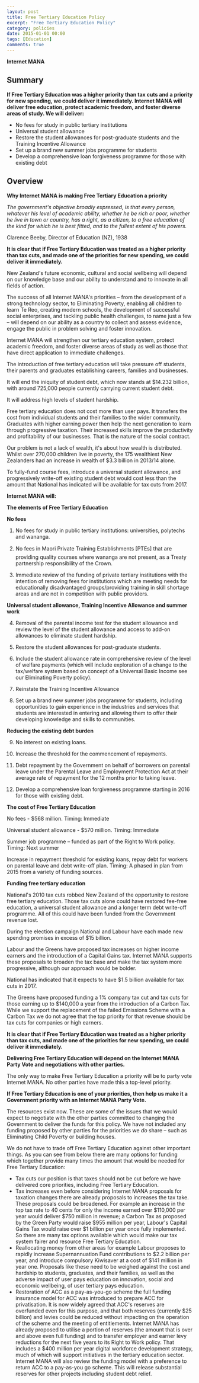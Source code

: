 ```yaml
---
layout: post
title: Free Tertiary Education Policy
excerpt: "Free Tertiary Education Policy"
category: policies
date: 2015-01-01 00:00
tags: [Education]
comments: true
---
```


**Internet MANA**

## Summary

**If Free Tertiary Education was a higher priority than tax cuts and a priority for new spending, we could deliver it immediately. Internet MANA will deliver free education, protect academic freedom, and foster diverse areas of study. We will deliver:**

- No fees for study in public tertiary institutions
- Universal student allowance
- Restore the student allowances for post-graduate students and the Training Incentive Allowance
- Set up a brand new summer jobs programme for students
- Develop a comprehensive loan forgiveness programme for those with existing debt

## Overview

**Why Internet MANA is making Free Tertiary Education a priority**

_The government's objective broadly expressed, is that every person, whatever his level of academic ability, whether he be rich or poor, whether he live in town or country, has a right, as a citizen, to a free education of the kind for which he is best fitted, and to the fullest extent of his powers._

Clarence Beeby, Director of Education (NZ), 1938

**It is clear that if Free Tertiary Education was treated as a higher priority than tax cuts, and made one of the priorities for new spending, we could deliver it immediately.**

New Zealand's future economic, cultural and social wellbeing will depend on our knowledge base and our ability to understand and to innovate in all fields of action.

The success of all Internet MANA's priorities – from the development of a strong technology sector, to Eliminating Poverty, enabling all children to learn Te Reo, creating modern schools, the development of successful social enterprises, and tackling public health challenges, to name just a few – will depend on our ability as a country to collect and assess evidence, engage the public in problem solving and foster innovation.

Internet MANA will strengthen our tertiary education system, protect academic freedom, and foster diverse areas of study as well as those that have direct application to immediate challenges.

The introduction of free tertiary education will take pressure off students, their parents and graduates establishing careers, families and businesses.

It will end the iniquity of student debt, which now stands at $14.232 billion, with around 725,000 people currently carrying current student debt.

It will address high levels of student hardship.

Free tertiary education does not cost more than user pays. It transfers the cost from individual students and their families to the wider community. Graduates with higher earning power then help the next generation to learn through progressive taxation. Their increased skills improve the productivity and profitability of our businesses.  That is the nature of the social contract.

Our problem is not a lack of wealth, it's about how wealth is distributed. Whilst over 270,000 children live in poverty, the 175 wealthiest New Zealanders had an increase in wealth of $3.3 billion in 2013/14 alone.

To fully-fund course fees, introduce a universal student allowance, and progressively write-off existing student debt would cost less than the amount that National has indicated will be available for tax cuts from 2017.

**Internet MANA will:**

**The elements of Free Tertiary Education**

**No fees**

1. No fees for study in public tertiary institutions: universities, polytechs and wananga.

2. No fees in Maori Private Training Establishments [PTEs] that are providing quality courses where wananga are not present, as a Treaty partnership responsibility of the Crown. 

3. Immediate review of the funding of private tertiary institutions with the intention of removing fees for institutions which are meeting needs for educationally disadvantaged groups/providing training in skill shortage areas and are not in competition with public providers.

**Universal student allowance, Training Incentive Allowance and summer work**

4. Removal of the parental income test for the student allowance and review the level of the student allowance and access to add-on allowances to eliminate student hardship.

5. Restore the student allowances for post-graduate students.

6. Include the student allowance rate in comprehensive review of the level of welfare payments (which will include exploration of a change to the tax/welfare system based on concept of a Universal Basic Income see our Eliminating Poverty policy).

7. Reinstate the Training Incentive Allowance

8. Set up a brand new summer jobs programme for students, including opportunities to gain experience in the industries and services that students are interested in entering and allowing them to offer their developing knowledge and skills to communities.

**Reducing the existing debt burden**

9. No interest on existing loans.

10. Increase the threshold for the commencement of repayments.

11. Debt repayment by the Government on behalf of borrowers on parental leave under the Parental Leave and Employment Protection Act at their average rate of repayment for the 12 months prior to taking leave.

12. Develop a comprehensive loan forgiveness programme starting in 2016 for those with existing debt. 

**The cost of Free Tertiary Education**

No fees - $568 million. Timing: Immediate

Universal student allowance - $570 million. Timing: Immediate

Summer job programme – funded as part of the Right to Work policy. Timing: Next summer

Increase in repayment threshold for existing loans, repay debt for workers on parental leave and debt write-off plan. Timing: A phased in plan from 2015 from a variety of funding sources.

**Funding free tertiary education**

National's 2010 tax cuts robbed New Zealand of the opportunity to restore free tertiary education. Those tax cuts alone could have restored fee-free education, a universal student allowance and a longer term debt write-off programme. All of this could have been funded from the Government revenue lost.

During the election campaign National and Labour have each made new spending promises in excess of $15 billion.

Labour and the Greens have proposed tax increases on higher income earners and the introduction of a Capital Gains tax. Internet MANA supports these proposals to broaden the tax base and make the tax system more progressive, although our approach would be bolder.

National has indicated that it expects to have $1.5 billion available for tax cuts in 2017.

The Greens have proposed funding a 1% company tax cut and tax cuts for those earning up to $140,000 a year from the introduction of a Carbon Tax. While we support the replacement of the failed Emissions Scheme with a Carbon Tax we do not agree that the top priority for that revenue should be tax cuts for companies or high earners.

**It is clear that if Free Tertiary Education was treated as a higher priority than tax cuts, and made one of the priorities for new spending, we could deliver it immediately.**

**Delivering Free Tertiary Education will depend on the Internet MANA Party Vote and negotiations with other parties.**

The only way to make Free Tertiary Education a priority will be to party vote Internet MANA. No other parties have made this a top-level priority.

**If Free Tertiary Education is one of your priorities, then help us make it a Government priority with an Internet MANA Party Vote.**

The resources exist now. These are some of the issues that we would expect to negotiate with the other parties committed to changing the Government to deliver the funds for this policy. We have not included any funding proposed by other parties for the priorities we _do_ share – such as Eliminating Child Poverty or building houses.

We do not have to trade off Free Tertiary Education against other important things. As you can see from below there are many options for funding which together provide many times the amount that would be needed for Free Tertiary Education:

- Tax cuts our position is that taxes should not be cut before we have delivered core priorities, including Free Tertiary Education.
- Tax increases even before considering Internet MANA proposals for taxation changes there are already proposals to increases the tax take. These proposals could be broadened. For example an increase in the top tax rate to 40 cents for only the income earned over $110,000 per year would deliver $750 million in revenue; a Carbon Tax as proposed by the Green Party would raise $955 million per year, Labour's Capital Gains Tax would raise over $1 billion per year once fully implemented. So there are many tax options available which would make our tax system fairer and resource Free Tertiary Education.
- Reallocating money from other areas for example Labour proposes to rapidly increase Supernannuation Fund contributions to $2.2 billion per year, and introduce compulsory Kiwisaver at a cost of $141 million in year one. Proposals like these need to be weighed against the cost and hardship to students, graduates, and their families, as well as the adverse impact of user pays education on innovation, social and economic wellbeing, of user tertiary pays education.
- Restoration of ACC as a pay-as-you-go scheme the full funding insurance model for ACC was introduced to prepare ACC for privatisation. It is now widely agreed that ACC's reserves are overfunded even for this purpose, and that both reserves (currently $25 billion) and levies could be reduced without impacting on the operation of the scheme and the meeting of entitlements. Internet MANA has already proposed to utilise a portion of reserves (the amount that is over and above even full funding) and to transfer employer and earner levy reductions for the next five years to its Right to Work policy. That includes a $400 million per year digital workforce development strategy, much of which will support initiatives in the tertiary education sector. Internet MANA will also review the funding model with a preference to return ACC to a pay-as-you go scheme. This will release substantial reserves for other projects including student debt relief.